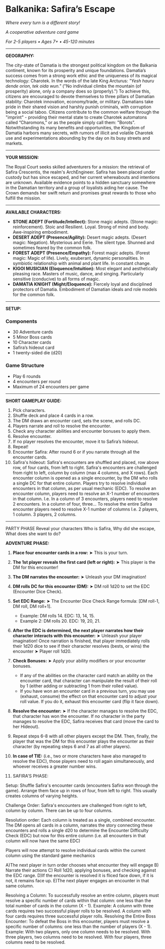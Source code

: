 # Balkanika: Safira’s Escape

*Where every turn is a different story!*

*A cooperative adventure card game*

*For 2-5 players • Ages 7+ • 45-120 minutes*

---

**GEOGRAPHY:**

The city-state of Damatia is the strongest political kingdom on the Balkania continent, known for its prosperity and unique foundations. Damatia’s success comes from a strong work ethic and the uniqueness of its magical technology: Charotek. In the words of the late King Arcturus: *"Yesh hauru dende orion, tek oida wun."* ("No individual climbs the mountain (of prosperity) alone, only a company does so (properly).") To achieve this, citizens are encouraged to devote themselves to three pillars of Damatian stability: Charotek innovation, economy/trade, or military. Damatians take pride in their shared vision and harshly punish criminals, with corruption being a social taboo. Citizens contribute to the common welfare through the "imprint" - providing their mental state to create Charotek automatons called “Charomons,” or as the people simply call them: "Borots". Notwithstanding its many benefits and opportunities, the Kingdom of Damatia harbors many secrets, with rumors of illicit and volatile Charotek use and experimentations abounding by the day on its busy streets and markets.

---

**YOUR MISSION:**

The Royal Court seeks skilled adventurers for a mission: the retrieval of Safira Crescentis, the realm's ArchEngineer. Safira has been placed under custody but has since escaped, and her current whereabouts and intentions are unknown. Available evidence points to a hidden sanctuary somewhere in the Damatian territory and a group of loyalists aiding her cause. The Crown demands her swift return and promises great rewards to those who fulfill the mission.

---

**AVAILABLE CHARACTERS:**

*   **STONE ADEPT (Fortitude/Intellect):** Stone magic adepts. (Stone magic: reinforcement). Stoic and Resilient. Loyal. Strong of mind and body. Awe-inspiring embodiment.
*   **DESERT ADEPT (Presence/Agility):** Desert magic adepts. (Desert magic: Negation). Mysterious and Eerie. The silent type. Shunned and sometimes feared by the common folk.
*   **FOREST ADEPT (Presence/Empathy):** Forest magic adepts. (Forest magic: Magic of life). Lively, exuberant, dynamic personalities. In symbiotic relationship with animal and plant life. In constant change.
*   **KIGOI MUSICIAN (Eloquence/Intuition):** Most elegant and aesthetically pleasing race. Masters of music, dance, and singing. Particularly sensitive (conducive) to all forms of magic.
*   **DAMATIA KNIGHT (Might/Eloquence):** Fiercely loyal and disciplined protectors of Damatia. Embodiment of Damatian ideals and role models for the common folk.

---

**SETUP:**

### Components

*   30 Adventure cards
*   5 Minor Boss cards
*   10 Character cards
*   Safira’s hideout card
*   1 twenty-sided die (d20)

### Game Structure

*   Play 6 rounds
*   4 encounters per round
*   Maximum of 24 encounters per game

---

**SHORT GAMEPLAY GUIDE:**

1.  Pick characters.
2.  Shuffle deck and place 4 cards in a row.
3.  The DM draws an encounter card, sets the scene, and rolls DC.
4.  Players narrate and roll to resolve the encounter.
5.  Check any character abilities and encounter bonuses to apply them.
6.  Resolve encounter.
7.  If no player resolves the encounter, move it to Safira’s hideout.
8.  Repeat!
9.  Encounter Safira: After round 6 or if you narrate through all the encounter cards.
10.  Safira's hideout:
        Safira's encounters are shuffled and placed, row above row, of four cards, from left to right.
        Safira's encounters are challenged from right to left, column by column (max 4 columns, and X rows).
        Each encounter column is opened as a single encounter, by the DM who rolls a single DC for that entire column.
        Players try to resolve individual encounters in that column, as per usual mechanic (EDC).
        To resolve an encounter column, players need to resolve an X-1 number of encounters in that column.
        I.e. In a column of 3 encounters, players need to resolve 2 encounters. In a column of four, three...
        To resolve the entire Safira encounter players need to resolve X-1 number of columns
        I.e. 2 players, 1 column. 3 players, 2 columns. 

---
PARTY PHASE
Reveal your characters
Who is Safira, Why did she escape, What does she want to do?



**ADVENTURE PHASE:**

1.  **Place four encounter cards in a row:** ➤ This is your turn.
2.  **The 1st player reveals the first card (left or right):** ➤ This player is the DM for this encounter!
3.  **The DM narrates the encounter:** ➤ Unleash your DM imagination!
4.  **DM rolls DC for this encounter (DM):** ➤ DM roll 1d20 to set the EDC (Encounter Dice Check).
5.  **Set EDC Range:** ➤ The Encounter Dice Check Range formula: \[DM roll-1, DM roll, DM roll+1].
    *   Example: DM rolls 14. EDC: 13, 14, 15.
    *   Example 2: DM rolls 20. EDC: 19, 20, 21.
6.  **After the EDC is determined, the next player narrates how their character interacts with this encounter:** ➤ Unleash your player imagination! Once narration is finished, that player immediately rolls their 1d20 dice to see if their character resolves (bests, or wins) the encounter ➤ Player roll 1d20.
7.  **Check Bonuses:** ➤ Apply your ability modifiers or your encounter bonuses.
    *   If any of the abilities on the character card match an ability on the encounter card, that character can manipulate the result of their roll by 1 (either adding or subtracting 1 from their rolled value).
    *   If you have won an encounter card in a previous turn, you may use (exhaust, consume) the effect on that encounter card to adjust your roll value. If you do it, exhaust this encounter card (flip it face down).
8.  **Resolve the encounter:** ➤ If the character manages to resolve the EDC, that character has won the encounter. If no character in the party manages to resolve the EDC, Safira receives that card (move the card to her Hideout).
9.  Repeat steps 6-8 with all other players except the DM. Then, finally, the player that was the DM for this encounter plays the encounter as their character (by repeating steps 6 and 7 as all other players).
10. **In case of TIE:** (i.e., two or more characters have also managed to resolve the EDC), those players need to roll again simultaneously, and whoever receives a greater number wins.
    
11. SAFIRA'S PHASE:

Setup: 
Shuffle Safira's encounter cards (encounters Safira won through the game). 
Arrange them face up in rows of four, from left to right. This usually creates columns of varying heights.

Challenge Order: 
Safira's encounters are challenged from right to left, column by column. There can be up to four columns.

Resolution order:
Each column is treated as a single, combined encounter.
The DM opens all cards in a column, narrates the story connecting these encounters and rolls a single d20 to determine the Encounter Difficulty Check (EDC) but now for this entire column 
(i.e. all encounters in that column will now have the same EDC)

Players will now attempt to resolve individual cards within the current column using the standard game mechanics

A)The next player in turn order chooses what encounter they will engage 
B) Narrate their actions
C) Roll 1d20, applying bonuses, and checking against the EDC range.
D)If the encounter is resolved it is fliced face down, if it is not, it remains face up. 
E)The next player engages an encounter in that same column. 



Resolving a Column: To successfully resolve an entire column, players must resolve a specific number of cards within that column: one less than the total number of cards in the column (X - 1).
Example: A column with three cards requires two successful player rolls to be resolved. A column with four cards requires three successful player rolls.
Resolving the Entire Boss Encounter: To defeat the Boss in this encounter, players must resolve a specific number of columns: one less than the number of players (X - 1).
Example: With two players, only one column needs to be resolved. With three players, two columns need to be resolved. With four players, three columns need to be resolved.
